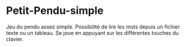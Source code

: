 # Petit-Pendu-simple
Jeu du pendu assez simple. Possibilité de lire les mots depuis un fichier texte ou un tableau. Se joue en appuyant sur les différentes touches du clavier.
